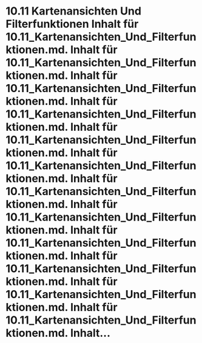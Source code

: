 # 10.11 Kartenansichten Und Filterfunktionen Inhalt für 10.11_Kartenansichten_Und_Filterfunktionen.md. Inhalt für 10.11_Kartenansichten_Und_Filterfunktionen.md. Inhalt für 10.11_Kartenansichten_Und_Filterfunktionen.md. Inhalt für 10.11_Kartenansichten_Und_Filterfunktionen.md. Inhalt für 10.11_Kartenansichten_Und_Filterfunktionen.md. Inhalt für 10.11_Kartenansichten_Und_Filterfunktionen.md. Inhalt für 10.11_Kartenansichten_Und_Filterfunktionen.md. Inhalt für 10.11_Kartenansichten_Und_Filterfunktionen.md. Inhalt für 10.11_Kartenansichten_Und_Filterfunktionen.md. Inhalt für 10.11_Kartenansichten_Und_Filterfunktionen.md. Inhalt für 10.11_Kartenansichten_Und_Filterfunktionen.md. Inhalt für 10.11_Kartenansichten_Und_Filterfunktionen.md. Inhalt...